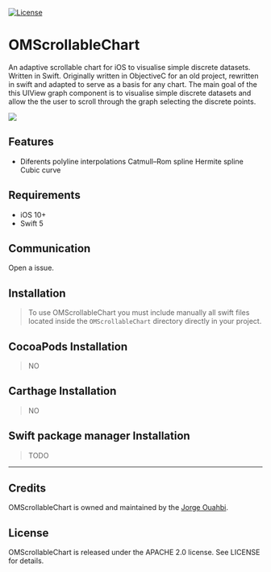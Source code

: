 
[![License](https://img.shields.io/badge/License-Apache%202.0-blue.svg)](https://opensource.org/licenses/Apache-2.0)

# OMScrollableChart
An adaptive scrollable chart for iOS to visualise simple discrete datasets. Written in Swift. Originally written in ObjectiveC for an old project, rewritten in swift and adapted to serve as a basis for any chart. The main goal of the this UIView graph component is to visualise simple discrete datasets and allow the the user to scroll through the graph selecting the discrete points.

![](https://github.com/jaouahbi/OMScrollableChart/blob/master/gif/gif.gif)

## Features

- Diferents polyline interpolations
  Catmull–Rom spline
  Hermite spline
  Cubic curve

## Requirements

- iOS 10+
- Swift 5

## Communication

Open a issue.

## Installation

> To use OMScrollableChart you must include manually all swift files located inside the `OMScrollableChart` directory directly in your project.

## CocoaPods Installation

> NO

## Carthage Installation

> NO

## Swift package manager Installation

> TODO

* * *

## Credits

OMScrollableChart is owned and maintained by the [Jorge Ouahbi](https://github.com/jaouahbi).

## License

OMScrollableChart is released under the APACHE 2.0 license. See LICENSE for details.
